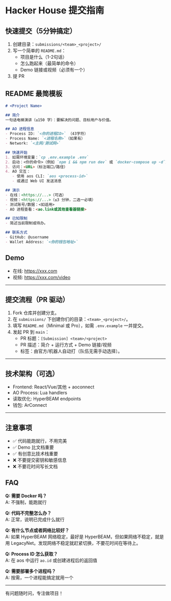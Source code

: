 # Hacker House 提交指南

## 快速提交（5分钟搞定）

1. 创建目录：`submissions/<team>_<project>/`
2. 写一个简单的 `README.md`：
   - 项目是什么（1-2句话）
   - 怎么跑起来（最简单的命令）
   - Demo 链接或视频（必须有一个）
3. 提 PR

## README 最简模板

```markdown
# <Project Name>

## 简介
一句话电梯演讲（≤150 字）：要解决的问题、目标用户与价值。

## AO 进程信息
- Process ID: `<你的进程ID>` （43字符）
- Process Name: `<进程名称>`（如果有）
- Network: `<主网/测试网>`

## 快速开始
1. 如需环境变量：`cp .env.example .env`
2. 启动：<你的命令>（例如 `npm i && npm run dev` 或 `docker-compose up -d`）
3. 访问：<URL>（标注端口/路径）
4. AO 交互：
   - 使用 aos CLI: `aos <process-id>`
   - 或通过 Web UI 发送消息

## 演示
- 在线：<https://...>（可选）
- 视频：<https://...>（≤3 分钟，二选一必填）
- 测试账号/数据：<如适用>
- AO 进程查看：<ao.link或其他查看器链接>

## 已知限制
- 简述当前限制或待办。

## 联系方式
- GitHub: @username
- Wallet Address: `<你的钱包地址>`
```

## Demo

- 在线: https://xxx.com
- 视频: https://xxx.com/video
---
## 提交流程（PR 驱动）

1. Fork 仓库并创建分支。
2. 在 `submissions/` 下创建你们的目录：`<team>_<project>/`。
3. 填写 `README.md`（Minimal 或 Pro），如需 `.env.example` 一并提交。
4. 发起 PR 到 `main`：
   - PR 标题：`[Submission] <team>/<project>`
   - PR 描述：简介 + 运行方式 + Demo 链接/视频
   - 标签：由官方/机器人自动打（队伍无需手动选择）。

---

## 技术架构（可选）

- Frontend: React/Vue/其他 + aoconnect
- AO Process: Lua handlers
- 读取优化: HyperBEAM endpoints
- 钱包: ArConnect

---

## 注意事项

- ✅ 代码能跑就行，不用完美
- ✅ Demo 比文档重要
- ✅ 有创意比技术栈重要
- ❌ 不要提交密钥和敏感信息
- ❌ 不要花时间写长文档

## FAQ

**Q: 需要 Docker 吗？**  
A: 不强制，能跑就行

**Q: 代码不完整怎么办？**  
A: 正常，说明已完成什么就行

**Q: 有什么节点或者网络比较好？**  
A: 如果 HyperBEAM 网络稳定，最好是 HyperBEAM，但如果网络不稳定，就是用 LegacyNet。发现网络不稳定就赶紧切换，不要花时间在等待上。

**Q: Process ID 怎么获取？**  
A: 在 aos 中运行 `ao.id` 或创建进程后的返回值

**Q: 需要部署多个进程吗？**  
A: 按需，一个进程能搞定就用一个

---

有问题随时问，专注做项目！
